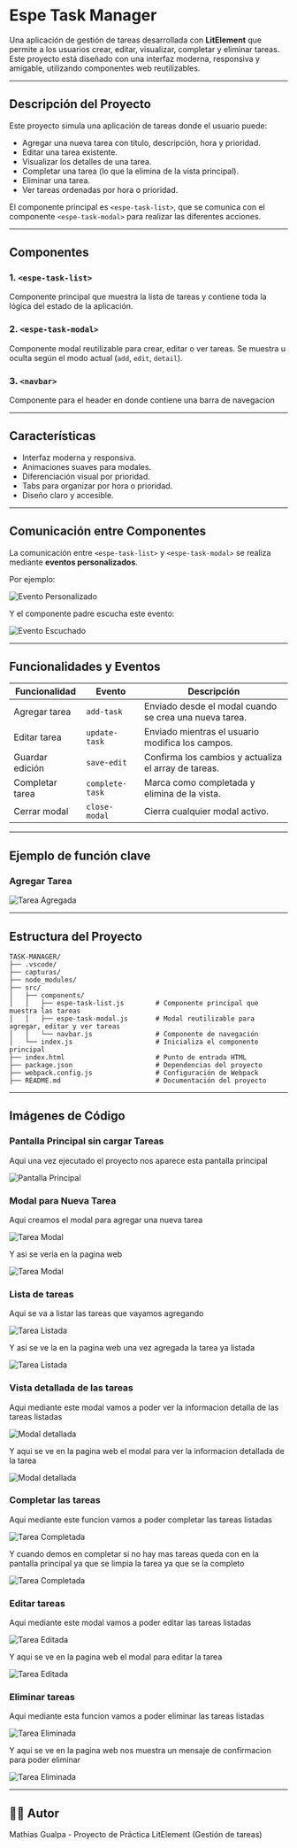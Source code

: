 
# Espe Task Manager

Una aplicación de gestión de tareas desarrollada con **LitElement** que permite a los usuarios crear, editar, visualizar, completar y eliminar tareas. Este proyecto está diseñado con una interfaz moderna, responsiva y amigable, utilizando componentes web reutilizables.

---

## Descripción del Proyecto

Este proyecto simula una aplicación de tareas donde el usuario puede:

- Agregar una nueva tarea con título, descripción, hora y prioridad.
- Editar una tarea existente.
- Visualizar los detalles de una tarea.
- Completar una tarea (lo que la elimina de la vista principal).
- Eliminar una tarea.
- Ver tareas ordenadas por hora o prioridad.

El componente principal es `<espe-task-list>`, que se comunica con el componente `<espe-task-modal>` para realizar las diferentes acciones.

---

## Componentes

### 1. `<espe-task-list>`
Componente principal que muestra la lista de tareas y contiene toda la lógica del estado de la aplicación.

### 2. `<espe-task-modal>`
Componente modal reutilizable para crear, editar o ver tareas. Se muestra u oculta según el modo actual (`add`, `edit`, `detail`).

### 3. `<navbar>`
Componente para el header en donde contiene una barra de navegacion 

---

## Características

- Interfaz moderna y responsiva.
- Animaciones suaves para modales.
- Diferenciación visual por prioridad.
- Tabs para organizar por hora o prioridad.
- Diseño claro y accesible.

---

## Comunicación entre Componentes

La comunicación entre `<espe-task-list>` y `<espe-task-modal>` se realiza mediante **eventos personalizados**.

Por ejemplo:

![Evento Personalizado](./capturas/eventopersonalizado.png)


Y el componente padre escucha este evento:

![Evento Escuchado](./capturas/eventoescuchado.png)

---

## Funcionalidades y Eventos

| Funcionalidad     | Evento            | Descripción |
|------------------|-------------------|-------------|
| Agregar tarea    | `add-task`        | Enviado desde el modal cuando se crea una nueva tarea. |
| Editar tarea      | `update-task`     | Enviado mientras el usuario modifica los campos. |
| Guardar edición   | `save-edit`       | Confirma los cambios y actualiza el array de tareas. |
| Completar tarea   | `complete-task`   | Marca como completada y elimina de la vista. |
| Cerrar modal      | `close-modal`     | Cierra cualquier modal activo. |

---

## Ejemplo de función clave

### Agregar Tarea

![Tarea Agregada](./capturas/agregartarea.png)

---

## Estructura del Proyecto

```
TASK-MANAGER/
├── .vscode/
├── capturas/
├── node_modules/
├── src/
│   ├── components/
│   │   ├── espe-task-list.js        # Componente principal que muestra las tareas
│   │   ├── espe-task-modal.js       # Modal reutilizable para agregar, editar y ver tareas
│   │   └── navbar.js                # Componente de navegación
│   └── index.js                     # Inicializa el componente principal
├── index.html                       # Punto de entrada HTML
├── package.json                     # Dependencias del proyecto
├── webpack.config.js                # Configuración de Webpack
├── README.md                        # Documentación del proyecto
```

---

## Imágenes de Código

### Pantalla Principal sin cargar Tareas

Aqui una vez ejecutado el proyecto nos aparece esta pantalla principal

![Pantalla Principal](./capturas/pantallaprincipal.png)

### Modal para Nueva Tarea

Aqui creamos el modal para agregar una nueva tarea 

![Tarea Modal](./capturas/modaltarea.png)

Y asi se veria en la pagina web

![Tarea Modal](./capturas/agregartareaejecucion.png)


### Lista de tareas

Aqui se va a listar las tareas que vayamos agregando

![Tarea Listada](./capturas/listartarea.png)

Y asi se ve la en la pagina web una vez agregada la tarea ya listada

![Tarea Listada](./capturas/tarealistadapagina.png)

### Vista detallada de las tareas

Aqui mediante este modal vamos a poder ver la informacion detalla de las tareas listadas

![Modal detallada](./capturas/modaldetallada.png)

Y aqui se ve en la pagina web el modal para ver la informacion detallada de la tarea

![Modal detallada](./capturas/modaldetalladaweb.png)

### Completar las tareas

Aqui mediante este funcion vamos a poder completar las tareas listadas

![Tarea Completada](./capturas/completar.png)

Y cuando demos en completar si no hay mas tareas queda con en la pantalla principal ya que se limpia la tarea ya que se la completo

![Tarea Completada](./capturas/pantallaprincipal.png)

### Editar tareas

Aqui mediante este modal vamos a poder editar las tareas listadas

![Tarea Editada](./capturas/editar.png)

Y aqui se ve en la pagina web el modal para editar la tarea

![Tarea Editada](./capturas/editarweb.png)

### Eliminar tareas

Aqui mediante esta funcion vamos a poder eliminar las tareas listadas

![Tarea Eliminada](./capturas/eliminar.png)

Y aqui se ve en la pagina web nos muestra un mensaje de confirmacion para poder eliminar

![Tarea Eliminada](./capturas/eliminarweb.png)

---

## 👨‍💻 Autor

Mathias Gualpa - Proyecto de Práctica LitElement (Gestión de tareas)
